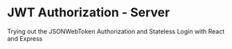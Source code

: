 # JWT Authorization - Server
Trying out the JSONWebToken Authorization and Stateless Login with React and Express
